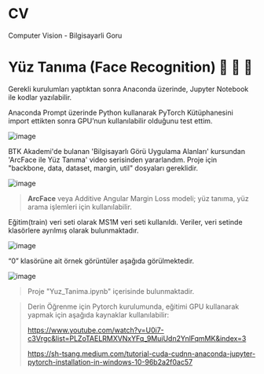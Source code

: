 # CV
Computer Vision - Bilgisayarli Goru
# Yüz Tanıma (Face Recognition) :girl: :boy: :child:

Gerekli kurulumları yaptıktan sonra Anaconda üzerinde, Jupyter Notebook ile kodlar yazılabilir. 

Anaconda Prompt üzerinde Python kullanarak PyTorch Kütüphanesini import ettikten sonra GPU’nun kullanılabilir olduğunu test ettim. 

![image](https://user-images.githubusercontent.com/82284108/145257384-a222dabf-8cc7-47d9-8103-ec4819bd0ef8.png)


BTK Akademi'de bulanan 'Bilgisayarlı Görü Uygulama Alanları' kursundan 'ArcFace ile Yüz Tanıma' video serisinden yararlandım. 
Proje için "backbone, data, dataset, margin, util" dosyaları gereklidir.

![image](https://user-images.githubusercontent.com/82284108/145263735-1001d57c-dd35-4d9a-ad61-f1cbd54a21a9.png)



>**ArcFace** veya Additive Angular Margin Loss modeli; yüz tanıma, yüz arama işlemleri için kullanılabilir.

Eğitim(train) veri seti olarak MS1M veri seti kullanıldı. Veriler, veri setinde klasörlere ayrılmış olarak bulunmaktadır.

![image](https://user-images.githubusercontent.com/82284108/145264624-eced66c5-8392-47a8-be49-2f7df6f1da3e.png)

“0” klasörüne ait örnek görüntüler aşağıda görülmektedir.


![image](https://user-images.githubusercontent.com/82284108/145258113-aab8f507-493f-4283-a0e1-8d1c9043ff74.png)

>Proje "Yuz_Tanima.ipynb" içerisinde bulunmaktadir.

>Derin Öğrenme için Pytorch kurulumunda, eğitimi GPU kullanarak yapmak için aşağıda kaynaklar kullanılabilir:
>
>https://www.youtube.com/watch?v=U0i7-c3Vrgc&list=PLZoTAELRMXVNxYFq_9MuiUdn2YnlFqmMK&index=3
>
>https://sh-tsang.medium.com/tutorial-cuda-cudnn-anaconda-jupyter-pytorch-installation-in-windows-10-96b2a2f0ac57





